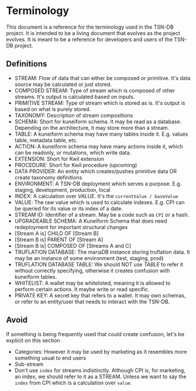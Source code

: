 # Terminology

This document is a reference for the terminology used in the TSN-DB project. It is intended to be a living document that evolves as the project evolves. It is meant to be a reference for developers and users of the TSN-DB project.

## Definitions

- STREAM: Flow of data that can either be composed or primitive. It's data source may be calculated or just stored.
- COMPOSED STREAM: Type of stream which is composed of other streams. It's output is calculated based on inputs.
- PRIMITIVE STREAM: Type of stream which is stored as is. It's output is based on what is purely stored.
- TAXONOMY: Description of stream compositions
- SCHEMA: Short for kuneiform schema. It may be read as a database. Depending on the architecture, it may store more than a stream.
- TABLE: A kuneiform schema may have many tables inside it. E.g. values table, metadata table, etc.
- ACTION: A kuneiform schema may have many actions inside it, which can be readonly, or mutations, which write data.
- EXTENSION: Short for Kwil extension
- PROCEDURE: Short for Kwil procedure (upcoming)
- DATA PROVIDER: An entity which creates/pushes primitive data OR create taxonomy definitions
- ENVIRONMENT: A TSN-DB deployment which serves a purpose. E.g. staging, development, production, local
- INDEX: A calculation over _VALUE_. It's the `currentValue / baseValue`
- VALUE: The raw value which is used to calculate indexes. E.g. CPI can be queried for its value or its index of a date.
- STREAM ID: Identifier of a stream. May be a code such as `CPI` or a hash.
- UPGRADEABLE SCHEMA: A Kuneiform Schema that does need redeployment for important structural changes
- [Stream A is] CHILD OF [Stream B]
- [Stream B is] PARENT OF [Stream A]
- [Stream B is] COMPOSED OF [Streams A and C]
- TRUFLATION DATABASE: The mariaDB instance storing truflation data. It may be an instance of some environment (test, staging, prod)
- TRUFLATION DATABASE TABLE: We should NOT use _TABLE_ to refer it without correctly specifying, otherwise it creates confusion with kuneiform tables.
- WHITELIST: A wallet may be whitelisted, meaning it is allowed to perform certain actions. It maybe write or read specific.
- PRIVATE KEY: A secret key that refers to a wallet. It may own schemas, or refer to an entity/user that needs to interact with the TSN-DB.


## Avoid
If something is being frequently used that could create confusion, let's be explicit on this section

- Categories: However it may be used by marketing as it resembles more something usual to end users
- Sub-stream
- Don't use `index` for streams indistinctly. Although CPI is, for marketing, an index, we should refer to it as a STREAM. Unless we want to say the `index` from CPI which is a calculation over `value`.

